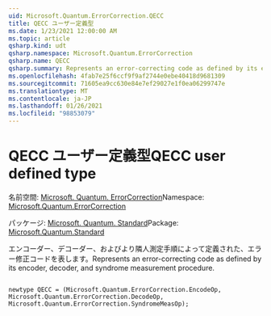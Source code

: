 ```yaml
---
uid: Microsoft.Quantum.ErrorCorrection.QECC
title: QECC ユーザー定義型
ms.date: 1/23/2021 12:00:00 AM
ms.topic: article
qsharp.kind: udt
qsharp.namespace: Microsoft.Quantum.ErrorCorrection
qsharp.name: QECC
qsharp.summary: Represents an error-correcting code as defined by its encoder, decoder, and syndrome measurement procedure.
ms.openlocfilehash: 4fab7e25f6ccf9f9af2744e0ebe40418d9681309
ms.sourcegitcommit: 71605ea9cc630e84e7ef29027e1f0ea06299747e
ms.translationtype: MT
ms.contentlocale: ja-JP
ms.lasthandoff: 01/26/2021
ms.locfileid: "98853079"
---
```

# <a name="qecc-user-defined-type"></a><span data-ttu-id="c6f95-102">QECC ユーザー定義型</span><span class="sxs-lookup"><span data-stu-id="c6f95-102">QECC user defined type</span></span>

<span data-ttu-id="c6f95-103">名前空間: [Microsoft. Quantum. ErrorCorrection](xref:Microsoft.Quantum.ErrorCorrection)</span><span class="sxs-lookup"><span data-stu-id="c6f95-103">Namespace: [Microsoft.Quantum.ErrorCorrection](xref:Microsoft.Quantum.ErrorCorrection)</span></span>

<span data-ttu-id="c6f95-104">パッケージ: [Microsoft. Quantum. Standard](https://nuget.org/packages/Microsoft.Quantum.Standard)</span><span class="sxs-lookup"><span data-stu-id="c6f95-104">Package: [Microsoft.Quantum.Standard](https://nuget.org/packages/Microsoft.Quantum.Standard)</span></span>


<span data-ttu-id="c6f95-105">エンコーダー、デコーダー、およびより隣人測定手順によって定義された、エラー修正コードを表します。</span><span class="sxs-lookup"><span data-stu-id="c6f95-105">Represents an error-correcting code as defined by its encoder, decoder, and syndrome measurement procedure.</span></span>

```qsharp

newtype QECC = (Microsoft.Quantum.ErrorCorrection.EncodeOp, Microsoft.Quantum.ErrorCorrection.DecodeOp, Microsoft.Quantum.ErrorCorrection.SyndromeMeasOp);
```

